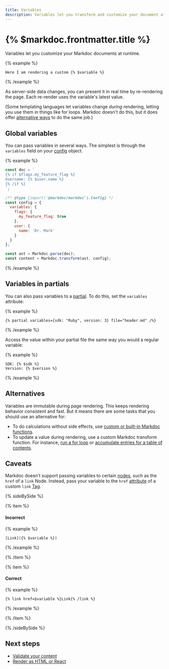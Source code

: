 ```yaml
---
title: Variables
description: Variables let you transform and customize your document at runtime.
---
```


# {% $markdoc.frontmatter.title %}

Variables let you customize your Markdoc documents at runtime.

{% example %}

```
Here I am rendering a custom {% $variable %}
```

{% /example %}

As server-side data changes, you can present it in real time by re-rendering the page. Each re-render uses the variable's latest value.

(Some templating languages let variables change _during_ rendering, letting you use them in things like for loops. Markdoc doesn't do this, but it does offer [alternative ways](#alternatives) to do the same job.)

## Global variables

You can pass variables in several ways. The simplest is through the `variables` field on your [config](/docs/config) object.


{% example %}

```js
const doc = `
{% if $flags.my_feature_flag %}
Username: {% $user.name %}
{% /if %}
`;

/** @type {import('@markdoc/markdoc').Config} */
const config = {
  variables: {
    flags: {
      my_feature_flag: true
    },
    user: {
      name: 'Dr. Mark'
    }
  }
};

const ast = Markdoc.parse(doc);
const content = Markdoc.transform(ast, config);
```

{% /example %}

## Variables in partials

You can also pass variables to a [partial](/docs/tags#partial). To do this, set the `variables` attribute:

{% example %}

```
{% partial variables={sdk: "Ruby", version: 3} file="header.md" /%}
```

{% /example %}

Access the value within your partial file the same way you would a regular variable:

{% example %}

```
SDK: {% $sdk %}
Version: {% $version %}
```

{% /example %}

## Alternatives

Variables are immutable during page rendering. This keeps rendering behavior consistent and fast. But it means there are some tasks that you should use an alternative for:

* To do calculations without side effects, use [custom or built-in Markdoc functions](/docs/functions).
* To update a value during rendering, use a custom Markdoc transform function. For instance, [run a for loop](/docs/examples#loops) or [accumulate entries for a table of contents](/docs/examples#table-of-contents).



## Caveats

Markdoc doesn't support passing variables to certain [nodes](/docs/nodes), such as the `href` of a `link` Node. Instead, pass your variable to the `href` [attribute](/docs/attributes) of a custom `link` [Tag](/docs/tags).

{% sideBySide %}

{% item %}

#### Incorrect

{% example %}

```
[Link]({% $variable %})
```

{% /example %}

{% /item %}

{% item %}

#### Correct

{% example %}

```
{% link href=$variable %}Link{% /link %}
```

{% /example %}

{% /item %}

{% /sideBySide %}

## Next steps

- [Validate your content](/docs/validation)
- [Render as HTML or React](/docs/render)
